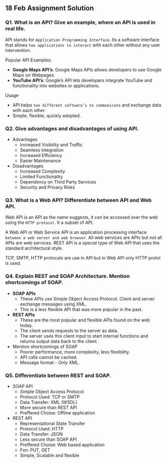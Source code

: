 ## 18 Feb Assignment Solution 

### Q1. What is an API? Give an example, where an API is used in real life.

API stands for `Application Programming Interface`.
Its a software interface that allows `two applications to interact` with each other without any user intervention.

Popular API Examples:
* **Google Maps API’s**: Google Maps APIs allows developers to use Google Maps on Webpages.
* **YouTube API’s**: Google’s API lets developers integrate YouTube and functionality into websites or applications.

Usage
* API helps `two different software’s to communicate` and exchange data with each other.
* Simple, flexible, quickly adopted.


### Q2. Give advantages and disadvantages of using API. 

* Advantages
  * Increased Visibility and Traffic
  * Seamless Integration
  * Increased Efficiency
  * Easier Maintenance
* Disadvantages
  * Increased Complexity
  * Limited Functionality
  * Dependency on Third Party Services
  * Security and Privacy Risks



### Q3. What is a Web API? Differentiate between API and Web API.
Web API is an API as the name suggests, it can be accessed over the web using the `HTTP protocol`. It a subset of API.

A Web API or Web Service API is an application processing interface `between a web server and web browser`. All web services are APIs but not all APIs are web services. REST API is a special type of Web API that uses the standard architectural style.

TCP, SMTP, HTTP protocals are use in API but in Web API only HTTP protol is used.

### Q4. Explain REST and SOAP Architecture. Mention shortcomings of SOAP.
* **SOAP APIs**
  * These APIs use Simple Object Access Protocol. Client and server exchange messages using XML.
  * This is a less flexible API that was more popular in the past.
* **REST APIs**
  * These are the most popular and flexible APIs found on the web today.
  * The client sends requests to the server as data.
  * The server uses this client input to start internal functions and returns output data back to the client.
* Mention shortcomings of SOAP
  * Poorer performance, more complexity, less flexibility.
  * API calls cannot be cached.
  * Message format	- Only XML.

### Q5. Differentiate between REST and SOAP.
* SOAP API
    * Simple Object Access Protocol
    * Protocol Used: TCP or SMTP
    * Data Transfer: XML (WSDL)
    * More secure than REST API
    * Preffered Choise: Offline application 
* REST API
    * Representational State Transfer 
    * Protocol Used: HTTP
    * Data Transfer: JSON
    * Less secure than SOAP API
    * Preffered Choise: Web based application
    * Fxn: PUT, GET
    * Simple, Scalable and flexible
